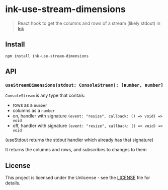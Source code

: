 # ink-use-stream-dimensions

> React hook to get the columns and rows of a stream (likely stdout) in [Ink](https://github.com/vadimdemedes/ink)

## Install

```
npm install ink-use-stream-dimensions
```

## API

### `useStreamDimensions(stdout: ConsoleStream): [number, number]`

`ConsoleStream` is any type that contais:

- rows as a `number`
- columns as a `number`
- on, handler with signature `(event: "resize", callback: () => void) => void`
- off, handler with signature `(event: "resize", callback: () => void) => void`

(useStdout returns the stdout handler which already has that signature)

It returns the columns and rows, and subscribes to changes to them

## License

This project is licensed under the Unlicense - see the [LICENSE](LICENSE) file for details.

